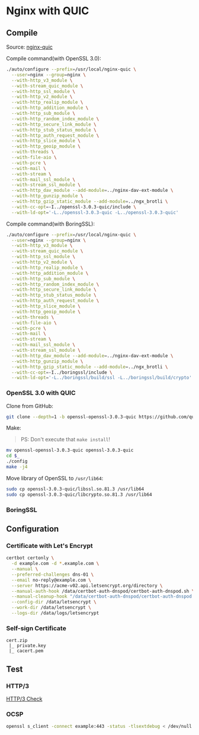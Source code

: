 # Nginx with QUIC

## Compile

Source: [nginx-quic](https://hg.nginx.org/nginx-quic/shortlog/quic)

Compile command(with OpenSSL 3.0):
```bash
./auto/configure --prefix=/usr/local/nginx-quic \
  --user=nginx --group=nginx \
  --with-http_v3_module \
  --with-stream_quic_module \
  --with-http_ssl_module \
  --with-http_v2_module \
  --with-http_realip_module \
  --with-http_addition_module \
  --with-http_sub_module \
  --with-http_random_index_module \
  --with-http_secure_link_module \
  --with-http_stub_status_module \
  --with-http_auth_request_module \
  --with-http_slice_module \
  --with-http_geoip_module \
  --with-threads \
  --with-file-aio \
  --with-pcre \
  --with-mail \
  --with-stream \
  --with-mail_ssl_module \
  --with-stream_ssl_module \
  --with-http_dav_module --add-module=../nginx-dav-ext-module \
  --with-http_gunzip_module \
  --with-http_gzip_static_module --add-module=../ngx_brotli \
  --with-cc-opt=-I../openssl-3.0.3-quic/include \
  --with-ld-opt='-L../openssl-3.0.3-quic -L../openssl-3.0.3-quic'
```

Compile command(with BoringSSL):
```bash
./auto/configure --prefix=/usr/local/nginx-quic \
  --user=nginx --group=nginx \
  --with-http_v3_module \
  --with-stream_quic_module \
  --with-http_ssl_module \
  --with-http_v2_module \
  --with-http_realip_module \
  --with-http_addition_module \
  --with-http_sub_module \
  --with-http_random_index_module \
  --with-http_secure_link_module \
  --with-http_stub_status_module \
  --with-http_auth_request_module \
  --with-http_slice_module \
  --with-http_geoip_module \
  --with-threads \
  --with-file-aio \
  --with-pcre \
  --with-mail \
  --with-stream \
  --with-mail_ssl_module \
  --with-stream_ssl_module \
  --with-http_dav_module --add-module=../nginx-dav-ext-module \
  --with-http_gunzip_module \
  --with-http_gzip_static_module --add-module=../ngx_brotli \
  --with-cc-opt=-I../boringssl/include \
  --with-ld-opt='-L../boringssl/build/ssl -L../boringssl/build/crypto'
```

### OpenSSL 3.0 with QUIC

Clone from GitHub:
```bash
git clone --depth=1 -b openssl-openssl-3.0.3-quic https://github.com/quictls/openssl
```

Make:

> PS: Don't execute that `make install`!

```bash
mv openssl-openssl-3.0.3-quic openssl-3.0.3-quic
cd $_
./config
make -j4
```

Move library of OpenSSL to `/usr/lib64`:
```bash
sudo cp openssl-3.0.3-quic/libssl.so.81.3 /usr/lib64 
sudo cp openssl-3.0.3-quic/libcrypto.so.81.3 /usr/lib64 
```

### BoringSSL

## Configuration

### Certificate with Let's Encrypt


```bash
certbot certonly \
  -d example.com -d *.example.com \
  --manual \
  --preferred-challenges dns-01 \
  --email no-reply@example.com \
  --server https://acme-v02.api.letsencrypt.org/directory \
  --manual-auth-hook /data/certbot-auth-dnspod/certbot-auth-dnspod.sh \
  --manual-cleanup-hook "/data/certbot-auth-dnspod/certbot-auth-dnspod.sh clean" \
  --config-dir /data/letsencrypt \
  --work-dir /data/letsencrypt \
  --logs-dir /data/logs/letsencrypt
```

### Self-sign Certificate

```
cert.zip
 |_ private.key
 |_ cacert.pem
```

## Test

### HTTP/3

[HTTP/3 Check](https://www.http3check.net/)

### OCSP

```bash
openssl s_client -connect example:443 -status -tlsextdebug < /dev/null 2>&1 | grep "OCSP response"
```
